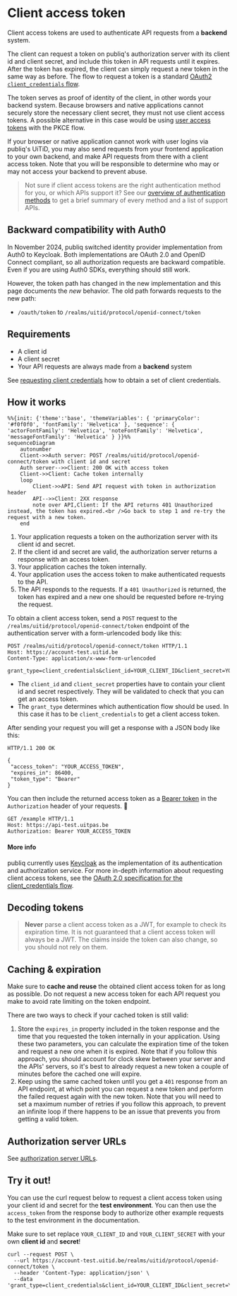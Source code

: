 # Client access token

Client access tokens are used to authenticate API requests from a **backend** system.

The client can request a token on publiq's authorization server with its client id and client secret, and include this token in API requests until it expires. After the token has expired, the client can simply request a new token in the same way as before. The flow to request a token is a standard [OAuth2 `client_credentials` flow](https://oauth.net/2/grant-types/client-credentials/).

The token serves as proof of identity of the client, in other words your backend system. Because browsers and native applications cannot securely store the necessary client secret, they must not use client access tokens. A possible alternative in this case would be using [user access tokens](./user-access-token.md) with the PKCE flow.

If your browser or native application cannot work with user logins via publiq's UiTiD, you may also send requests from your frontend application to your own backend, and make API requests from there with a client access token. Note that you will be responsible to determine who may or may not access your backend to prevent abuse.

> Not sure if client access tokens are the right authentication method for you, or which APIs support it? See our [overview of authentication methods](./methods.md) to get a brief summary of every method and a list of support APIs.

## Backward compatibility with Auth0

In November 2024, publiq switched identity provider implementation from Auth0 to Keycloak. Both implementations are OAuth 2.0 and OpenID Connect compliant, so all authorization requests are backward compatible. Even if you are using Auth0 SDKs, everything should still work.

However, the token path has changed in the new implementation and this page documents the *new* behavior. The old path forwards requests to the new path:

* `/oauth/token` to `/realms/uitid/protocol/openid-connect/token`

## Requirements

* A client id
* A client secret
* Your API requests are always made from a **backend** system

See [requesting client credentials](./requesting-credentials.md) how to obtain a set of client credentials.

## How it works

```mermaid
%%{init: {'theme':'base', 'themeVariables': { 'primaryColor': '#f0f0f0', 'fontFamily': 'Helvetica' }, 'sequence': { 'actorFontFamily': 'Helvetica', 'noteFontFamily': 'Helvetica', 'messageFontFamily': 'Helvetica' } }}%%
sequenceDiagram
    autonumber
    Client->>Auth server: POST /realms/uitid/protocol/openid-connect/token with client id and secret
    Auth server-->>Client: 200 OK with access token
    Client->>Client: Cache token internally
    loop
        Client->>API: Send API request with token in authorization header
        API-->>Client: 2XX response
        note over API,Client: If the API returns 401 Unauthorized instead, the token has expired.<br />Go back to step 1 and re-try the request with a new token.
    end
```

1. Your application requests a token on the authorization server with its client id and secret.
2. If the client id and secret are valid, the authorization server returns a response with an access token.
3. Your application caches the token internally.
4. Your application uses the access token to make authenticated requests to the API.
5. The API responds to the requests. If a `401 Unauthorized` is returned, the token has expired and a new one should be requested before re-trying the request.

To obtain a client access token, send a `POST` request to the `/realms/uitid/protocol/openid-connect/token` endpoint of the authentication server with a form-urlencoded body like this:

```http
POST /realms/uitid/protocol/openid-connect/token HTTP/1.1
Host: https://account-test.uitid.be
Content-Type: application/x-www-form-urlencoded

grant_type=client_credentials&client_id=YOUR_CLIENT_ID&client_secret=YOUR_CLIENT_SECRET
```

* The `client_id` and `client_secret` properties have to contain your client id and secret respectively. They will be validated to check that you can get an access token.
* The `grant_type` determines which authentication flow should be used. In this case it has to be `client_credentials` to get a client access token.

After sending your request you will get a response with a JSON body like this:

```http
HTTP/1.1 200 OK

{
 "access_token": "YOUR_ACCESS_TOKEN",
 "expires_in": 86400,
 "token_type": "Bearer"
}
```

You can then include the returned access token as a [Bearer token](https://swagger.io/docs/specification/authentication/bearer-authentication/) in the `Authorization` header of your requests. 🎉

```http
GET /example HTTP/1.1
Host: https://api-test.uitpas.be
Authorization: Bearer YOUR_ACCESS_TOKEN
```

#### More info

publiq currently uses [Keycloak](https://www.keycloak.org/) as the implementation of its authentication and authorization service. For more in-depth information about requesting client access tokens, see the [OAuth 2.0 specification for the client\_credentials flow](https://datatracker.ietf.org/doc/html/rfc6749#section-4.4).

## Decoding tokens

<!-- theme: warning -->

> **Never** parse a client access token as a JWT, for example to check its expiration time. It is not guaranteed that a client access token will always be a JWT. The claims inside the token can also change, so you should not rely on them.

## Caching & expiration

Make sure to **cache and reuse** the obtained client access token for as long as possible. Do not request a new access token for each API request you make to avoid rate limiting on the token endpoint.

There are two ways to check if your cached token is still valid:

1. Store the `expires_in` property included in the token response and the time that you requested the token internally in your application. Using these two parameters, you can calculate the expiration time of the token and request a new one when it is expired. Note that if you follow this approach, you should account for clock skew between your server and the APIs' servers, so it's best to already request a new token a couple of minutes before the cached one will expire.
2. Keep using the same cached token until you get a `401` response from an API endpoint, at which point you can request a new token and perform the failed request again with the new token. Note that you will need to set a maximum number of retries if you follow this approach, to prevent an infinite loop if there happens to be an issue that prevents you from getting a valid token.

## Authorization server URLs

See [authorization server URLs](./environments.md).

## Try it out!

You can use the curl request below to request a client access token using your client id and secret for the **test environment**. You can then use the `access_token` from the response body to authorize other example requests to the test environment in the documentation.

Make sure to set replace `YOUR_CLIENT_ID` and `YOUR_CLIENT_SECRET` with your own **client id** and **secret**!

```shell
curl --request POST \
  --url https://account-test.uitid.be/realms/uitid/protocol/openid-connect/token \
  --header 'Content-Type: application/json' \
  --data 'grant_type=client_credentials&client_id=YOUR_CLIENT_ID&client_secret=YOUR_CLIENT_SECRET'
  ```

